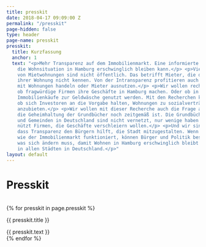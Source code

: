 ```yaml
---
title: presskit
date: 2018-04-17 09:09:00 Z
permalink: "/presskit"
page-hidden: false
type: header
page-name: presskit
presskit:
  title: Kurzfassung
  anchor: 1
  text: "<p>Mehr Transparenz auf dem Immobilienmarkt. Eine informierte Debatte, wie
    die Wohnsituation in Hamburg erschwinglich bleiben kann.</p> <p>Viele Eigentümer
    von Mietwohnungen sind nicht öffentlich. Das betrifft Mieter, die den wahren Eigentümer
    ihrer Wohnung nicht kennen. Von der Intransparenz profitieren auch Firmen, die
    mit Wohnungen handeln oder Mieter ausnutzen.</p> <p>Wir wollen recherchieren,
    ob fragwürdige Firmen ihre Geschäfte in Hamburg machen. Oder ob in Einzelfällen
    Immobilienkäufe zur Geldwäsche genutzt werden. Mit den Recherchen können wir prüfen,
    ob sich Investoren an die Vorgabe halten, Wohnungen zu sozialverträglichen Preisen
    anzubieten.</p> <p>Wir wollen mit dieser Recherche auch die Frage aufwerfen, ob
    die Geheimhaltung der Grundbücher noch zeitgemäß ist. Die Grundbücher der Städte
    und Gemeinden in Deutschland sind nicht vernetzt, nur wenige haben Zugang. Das
    nützt Firmen, die Geschäfte verschleiern wollen.</p> <p>Und wir sind überzeugt,
    dass Transparenz den Bürgern hilft, die Stadt mitzugestalten. Wenn wir wissen,
    wie der Immobilienmarkt funktioniert, können Bürger und Politik besser diskutieren,
    was sich ändern muss, damit Wohnen in Hamburg erschwinglich bleibt und letztlich
    in allen Städten in Deutschland.</p>"
layout: default
---
```


<div class="presskit">
    <h1>Presskit</h1><br>
    {% for presskit in page.presskit %}
    <div class="toggle">
        <div class="toggle-title" id="{{ presskit.anchor }}">
            <p><i></i><span class="title-name">{{ presskit.title }}</span></p>
        </div>
        <div class="toggle-inner">
            {{ presskit.text }}
        </div>
    </div>
    {% endfor %}
</div>
